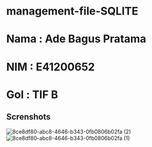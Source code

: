 # management-file-SQLITE

# Nama : Ade Bagus Pratama
# NIM  : E41200652
# Gol  : TIF B

## Screnshots
![8ce8df80-abc8-4646-b343-0fb0806b02fa (2)](https://user-images.githubusercontent.com/55870942/138581281-27b1cef5-e6a9-43f3-90b2-37629a6d0ac6.jpg)
![8ce8df80-abc8-4646-b343-0fb0806b02fa (1)](https://user-images.githubusercontent.com/55870942/138581279-66a6b12c-503b-44e7-867b-7af0b2a30a5d.jpg)


